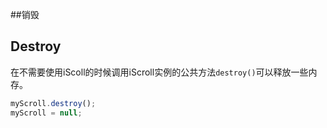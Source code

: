 ##销毁
<h2 id="destroy">Destroy</h2>

在不需要使用iScoll的时候调用iScroll实例的公共方法`destroy()`可以释放一些内存。
```js
myScroll.destroy();
myScroll = null;
```
